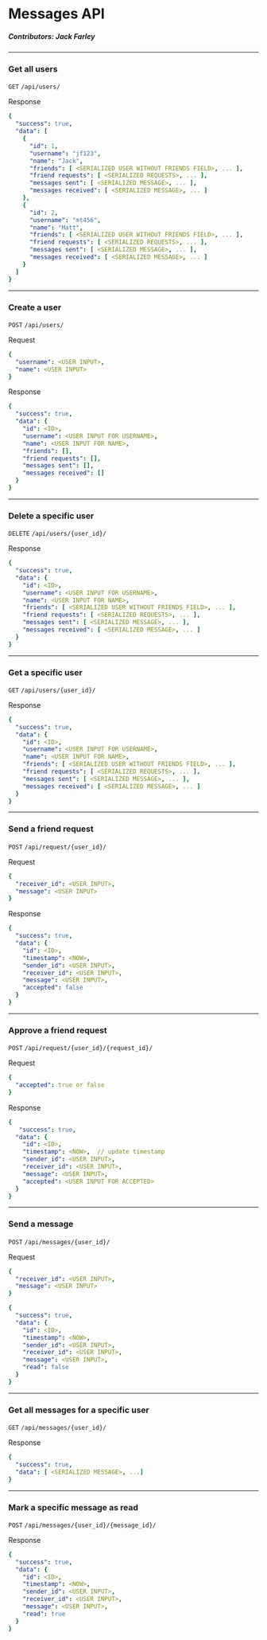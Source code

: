 # Messages API
##### Contributors: Jack Farley

---

### Get all users

`GET` `/api/users/`

Response

```yaml
{
  "success": true,
  "data": [
    {
      "id": 1,
      "username": "jf123",
      "name": "Jack",
      "friends": [ <SERIALIZED USER WITHOUT FRIENDS FIELD>, ... ],
      "friend requests": [ <SERIALIZED REQUESTS>, ... ],
      "messages sent": [ <SERIALIZED MESSAGE>, ... ],
      "messages received": [ <SERIALIZED MESSAGE>, ... ]
    },
    {
      "id": 2,
      "username": "mt456",
      "name": "Matt",
      "friends": [ <SERIALIZED USER WITHOUT FRIENDS FIELD>, ... ],
      "friend requests": [ <SERIALIZED REQUESTS>, ... ],
      "messages sent": [ <SERIALIZED MESSAGE>, ... ],
      "messages received": [ <SERIALIZED MESSAGE>, ... ]
    }
  ]
}
```
---

### Create a user

`POST` `/api/users/`

Request

```yaml
{
  "username": <USER INPUT>,
  "name": <USER INPUT>
}
```

Response

```yaml
{
  "success": true,
  "data": {
    "id": <ID>,
    "username": <USER INPUT FOR USERNAME>,
    "name": <USER INPUT FOR NAME>,
    "friends": [],
    "friend requests": [],
    "messages sent": [],
    "messages received": []
  }
}
```

---

### Delete a specific user

`DELETE` `/api/users/{user_id}/`

Response

```yaml
{
  "success": true,
  "data": {
    "id": <ID>,
    "username": <USER INPUT FOR USERNAME>,
    "name": <USER INPUT FOR NAME>,
    "friends": [ <SERIALIZED USER WITHOUT FRIENDS FIELD>, ... ],
    "friend requests": [ <SERIALIZED REQUESTS>, ... ],
    "messages sent": [ <SERIALIZED MESSAGE>, ... ],
    "messages received": [ <SERIALIZED MESSAGE>, ... ]
  }
}
```

---

### Get a specific user

`GET` `/api/users/{user_id}/`

Response

```yaml
{
  "success": true,
  "data": {
    "id": <ID>,
    "username": <USER INPUT FOR USERNAME>,
    "name": <USER INPUT FOR NAME>,
    "friends": [ <SERIALIZED USER WITHOUT FRIENDS FIELD>, ... ],
    "friend requests": [ <SERIALIZED REQUESTS>, ... ],
    "messages sent": [ <SERIALIZED MESSAGE>, ... ],
    "messages received": [ <SERIALIZED MESSAGE>, ... ]
  }
}
```

---

### Send a friend request

`POST` `/api/request/{user_id}/`

Request

```yaml
{
  "receiver_id": <USER INPUT>, 
  "message": <USER INPUT>
}
```

Response

```yaml
{
  "success": true,
  "data": {
    "id": <ID>,
    "timestamp": <NOW>,
    "sender_id": <USER INPUT>,
    "receiver_id": <USER INPUT>, 
    "message": <USER INPUT>,
    "accepted": false
  }
}
```

---

### Approve a friend request

`POST` `/api/request/{user_id}/{request_id}/`

Request

```yaml
{
  "accepted": true or false
}
```

Response

```yaml
{
   "success": true,
  "data": {
    "id": <ID>,
    "timestamp": <NOW>,  // update timestamp
    "sender_id": <USER INPUT>,
    "receiver_id": <USER INPUT>, 
    "message": <USER INPUT>,
    "accepted": <USER INPUT FOR ACCEPTED>
  }
}
```

---

### Send a message

`POST` `/api/messages/{user_id}/`

Request

```yaml
{
  "receiver_id": <USER INPUT>,
  "message": <USER INPUT>
}
```

```yaml
{
  "success": true,
  "data": {
    "id": <ID>,
    "timestamp": <NOW>,
    "sender_id": <USER INPUT>,
    "receiver_id": <USER INPUT>,
    "message": <USER INPUT>,
    "read": false
  }
}
```

---

### Get all messages for a specific user

`GET` `/api/messages/{user_id}/`

Response

```yaml
{
  "success": true,
  "data": [ <SERIALIZED MESSAGE>, ...]
}
```

---

### Mark a specific message as read

`POST` `/api/messages/{user_id}/{message_id}/`

Response

```yaml
{
  "success": true,
  "data": {
    "id": <ID>,
    "timestamp": <NOW>,
    "sender_id": <USER INPUT>,
    "receiver_id": <USER INPUT>,
    "message": <USER INPUT>,
    "read": true
  }
}
```


